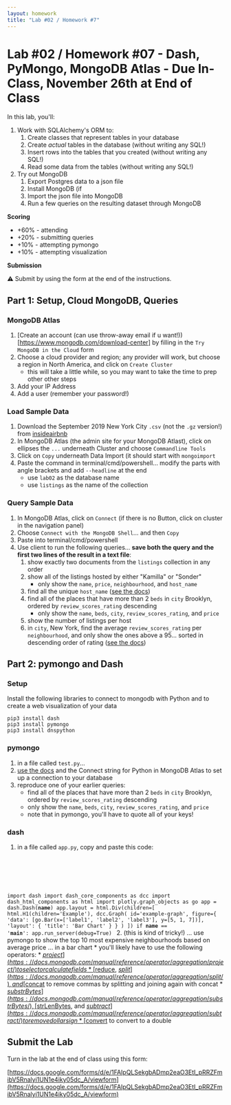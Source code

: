 ```yaml
---
layout: homework
title: "Lab #02 / Homework #7"
---
```

<style>
.hl {
	background-color: yellow;
}
img {
    border: 1px solid #000;
}

.warning {
    background-color: yellow;
    color: #aa1122;
    font-weight: bold;
}

.hidden {
    display: none;
}

.hintButton {
    color: #7788ff;
    cursor: pointer;
}

.background {
	background-color: #eeffee;
}
</style>
<script>
document.addEventListener('DOMContentLoaded', hideHints);

function hideHints(evt) {
    document.querySelectorAll('.hint').forEach((ele, i) => {
        const div = document.createElement('div');
		const label = ele.getAttribute('data-name');
        div.id = 'hint' + i + 'Button';
        ele.id = 'hint' + i;
        ele.classList.add('hidden');
        div.addEventListener('click', onClick);
        div.textContent = `Show ${label}`;
        div.className = 'hintButton';
        ele.parentNode.insertBefore(div, ele);
    });

}

function onClick(evt) {
    const hintId = this.id.replace('Button', '');
    const hint = document.getElementById(hintId);
    hint.classList.toggle('hidden');
	const label = hint.getAttribute('data-name');
    this.textContent = this.textContent === `Show ${label}` ? `Hide ${label}` : `Show ${label}`;
}
</script>

# Lab #02 / Homework #07 - Dash, PyMongo, MongoDB Atlas - Due In-Class, November 26th at End of Class



In this lab, you'll:

1. Work with SQLAlchemy's ORM to:
	1. Create classes that represent tables in your database
	2. Create _actual_ tables in the database (without writing any SQL!)
	3. Insert rows into the tables that you created (without writing any SQL!)
	4. Read some data from the tables (without writing any SQL!)
2. Try out MongoDB
	1. Export Postgres data to a json file
	2. Install MongoDB (if 
	3. Import the json file into MongoDB
	4. Run a few queries on the resulting dataset through MongoDB

__Scoring__

* +60% - attending
* +20% - submitting queries
* +10% - attempting pymongo
* +10% - attempting visualization

__Submission__

⚠️ Submit by using the form at the end of the instructions.

## Part 1: Setup, Cloud MongoDB, Queries

### MongoDB Atlas

1. [Create an account (can use throw-away email if u want!))[https://www.mongodb.com/download-center] by filling in the `Try MongoDB in the Cloud` form
2. Choose a cloud provider and region; any provider will work, but choose a region in North America, and click on `Create Cluster`
	* this will take a little while, so you may want to take the time to prep other other steps
3. Add your IP Address
4. Add a user (remember your password!)

### Load Sample Data

1. Download the September 2019 New York City `.csv` (not the `.gz` version!) from [insideairbnb](http://insideairbnb.com/get-the-data.html)
2. In MongoDB Atlas (the admin site for your MongoDB Atlast), click on ellipses the `...` underneath Cluster and choose `Commandline Tools`
3. Click on `Copy` underneath Data Import (it should start with `mongoimport`
4. Paste the command in terminal/cmd/powershell... modify the parts with angle brackets and add `--headline` at the end
	* use `lab02` as the database name
	* use `listings` as the name of the collection

### Query Sample Data

1. In MongoDB Atlas, click on `Connect` (if there is no Button, click on cluster in the navigation panel)
2. Choose `Connect with the MongoDB Shell`... and then `Copy`
3. Paste into terminal/cmd/powershell
4. Use client to run the following queries... __save both the query and the first two lines of the result in a text file__:
	1. show exactly two documents from the `listings` collection in any order
	2. show all of the listings hosted by either "Kamilla" or "Sonder"
		* only show the `name`, `price`, `neighbourhood`, and `host_name`
	3. find all the unique `host_name` ([see the docs](https://docs.mongodb.com/manual/reference/method/db.collection.distinct/))
	4. find all of the places that have more than 2 `beds` in `city` Brooklyn, ordered by `review_scores_rating` descending
		* only show the `name`, `beds`, `city`, `review_scores_rating`, and `price`
	5. show the number of listings per host
	6. in `city`, New York, find the average `review_scores_rating` per `neighbourhood`, and only show the ones above a 95... sorted in descending order of rating ([see the docs](https://docs.mongodb.com/manual/reference/operator/aggregation/sort/))

## Part 2: pymongo and Dash

### Setup

Install the following libraries to connect to mongodb with Python and to create a web visualization of your data

```
pip3 install dash
pip3 install pymongo
pip3 install dnspython
```

### pymongo

1. in a file called `test.py`...
2. [use the docs](https://api.mongodb.com/python/current/tutorial.html) and the Connect string for Python in MongoDB Atlas to set up a connection to your database
3. reproduce one of your earlier queries:
	* find all of the places that have more than 2 `beds` in `city` Brooklyn, ordered by `review_scores_rating` descending
	* only show the `name`, `beds`, `city`, `review_scores_rating`, and `price`
	* note that in pymongo, you'll have to quote all of your keys!

### dash

1. in a file called `app.py`, copy and paste this code:
	<pre><code data-trim contenteditable>
import dash
import dash_core_components as dcc
import dash_html_components as html
import plotly.graph_objects as go
app = dash.Dash(__name__)
app.layout = html.Div(children=[
    html.H1(children='Example'),
    dcc.Graph(
        id='example-graph',
        figure={
            'data': [go.Bar(x=['label1', 'label2', 'label3'], y=[5, 1, 7])],
            'layout': {
                'title': 'Bar Chart'
                }
            }
        )
    ])
if __name__ == '__main__':
    app.run_server(debug=True)
</code></pre>
2. (this is kind of tricky!) ... use pymongo to show the top 10 most expensive neighbourhoods based on average price ... in a bar chart
	* you'll likely have to use the following operators:
		* [$project](https://docs.mongodb.com/manual/reference/operator/aggregation/project/) to select or calculate fields
		* [$reduce](https://docs.mongodb.com/manual/reference/operator/aggregation/reduce/), [$split](https://docs.mongodb.com/manual/reference/operator/aggregation/split/), and [$concat](https://docs.mongodb.com/manual/reference/operator/aggregation/concat/) to remove commas by splitting and joining again with concat
		* [$substrBytes](https://docs.mongodb.com/manual/reference/operator/aggregation/substrBytes/), [$strLenBytes](https://docs.mongodb.com/manual/reference/operator/aggregation/strLenBytes/), and [$subtract](https://docs.mongodb.com/manual/reference/operator/aggregation/subtract/) to remove dollar sign
		* [$convert](https://docs.mongodb.com/manual/reference/operator/aggregation/convert/) to convert to a double

## Submit the Lab

Turn in the lab at the end of class using this form:

[https://docs.google.com/forms/d/e/1FAIpQLSekgbADmp2eaO3EtI_pRRZFmibV5Rnalyi1UN1e4iky05dc_A/viewform](https://docs.google.com/forms/d/e/1FAIpQLSekgbADmp2eaO3EtI_pRRZFmibV5Rnalyi1UN1e4iky05dc_A/viewform)
